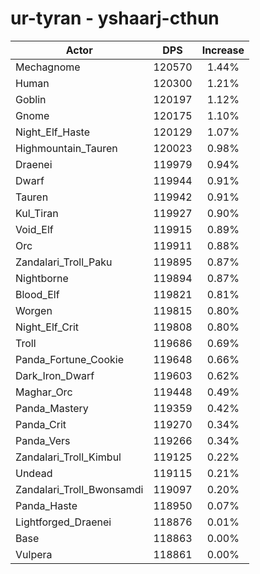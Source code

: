 # ur-tyran - yshaarj-cthun
| Actor | DPS | Increase |
|---|:---:|:---:|
|Mechagnome|120570|1.44%|
|Human|120300|1.21%|
|Goblin|120197|1.12%|
|Gnome|120175|1.10%|
|Night_Elf_Haste|120129|1.07%|
|Highmountain_Tauren|120023|0.98%|
|Draenei|119979|0.94%|
|Dwarf|119944|0.91%|
|Tauren|119942|0.91%|
|Kul_Tiran|119927|0.90%|
|Void_Elf|119915|0.89%|
|Orc|119911|0.88%|
|Zandalari_Troll_Paku|119895|0.87%|
|Nightborne|119894|0.87%|
|Blood_Elf|119821|0.81%|
|Worgen|119815|0.80%|
|Night_Elf_Crit|119808|0.80%|
|Troll|119686|0.69%|
|Panda_Fortune_Cookie|119648|0.66%|
|Dark_Iron_Dwarf|119603|0.62%|
|Maghar_Orc|119448|0.49%|
|Panda_Mastery|119359|0.42%|
|Panda_Crit|119270|0.34%|
|Panda_Vers|119266|0.34%|
|Zandalari_Troll_Kimbul|119125|0.22%|
|Undead|119115|0.21%|
|Zandalari_Troll_Bwonsamdi|119097|0.20%|
|Panda_Haste|118950|0.07%|
|Lightforged_Draenei|118876|0.01%|
|Base|118863|0.00%|
|Vulpera|118861|0.00%|
